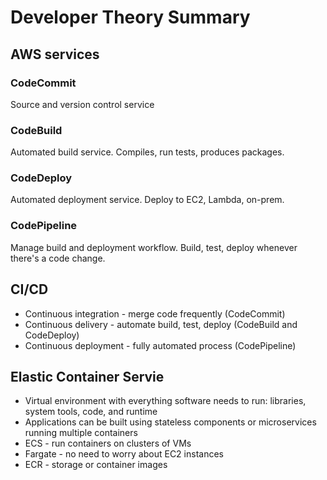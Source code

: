 # Developer Theory Summary

## AWS services

### CodeCommit

Source and version control service

### CodeBuild

Automated build service. Compiles, run tests, produces packages.

### CodeDeploy

Automated deployment service. Deploy to EC2, Lambda, on-prem.

### CodePipeline

Manage build and deployment workflow. Build, test, deploy whenever there's a code change.

## CI/CD

- Continuous integration - merge code frequently (CodeCommit)
- Continuous delivery - automate build, test, deploy (CodeBuild and CodeDeploy)
- Continuous deployment - fully automated process (CodePipeline)

## Elastic Container Servie

- Virtual environment with everything software needs to run: libraries, system tools, code, and runtime
- Applications can be built using stateless components or microservices running multiple containers
- ECS - run containers on clusters of VMs
- Fargate - no need to worry about EC2 instances
- ECR - storage or container images
